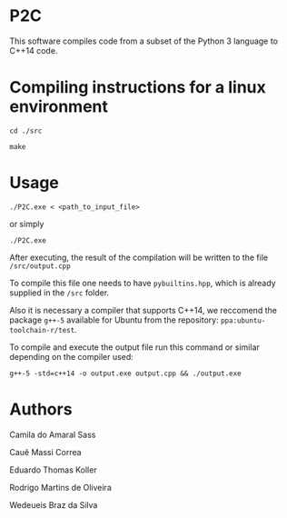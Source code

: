 # P2C
This software compiles code from a subset of the Python 3 language to C++14 code.

# Compiling instructions for a linux environment

`cd ./src`

`make`

# Usage

`./P2C.exe < <path_to_input_file>`

or simply

`./P2C.exe`

After executing, the result of the compilation will be written to the file `/src/output.cpp`

To compile this file one needs to have `pybuiltins.hpp`, which is already supplied in the `/src` folder.

Also it is necessary a compiler that supports C++14, we reccomend the package `g++-5` available for Ubuntu from the repository: `ppa:ubuntu-toolchain-r/test`.

To compile and execute the output file run this command or similar depending on the compiler used:

`g++-5 -std=c++14 -o output.exe output.cpp && ./output.exe`

# Authors

Camila do Amaral Sass

Cauê Massi Correa

Eduardo Thomas Koller

Rodrigo Martins de Oliveira

Wedeueis Braz da Silva


